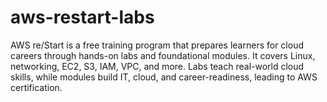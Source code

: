 # aws-restart-labs
AWS re/Start is a free training program that prepares learners for cloud careers through hands-on labs and foundational modules. It covers Linux, networking, EC2, S3, IAM, VPC, and more. Labs teach real-world cloud skills, while modules build IT, cloud, and career-readiness, leading to AWS certification.
